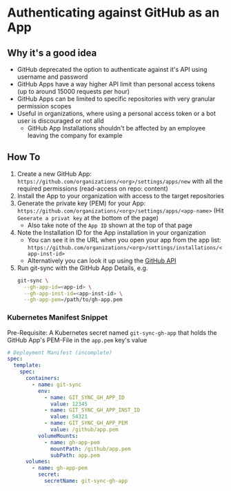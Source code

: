 # Authenticating against GitHub as an App

## Why it's a good idea

- GitHub deprecated the option to authenticate against it's API using username and password
- GitHub Apps have a way higher API limit than personal access tokens (up to around 15000 requests per hour)
- GitHub Apps can be limited to specific repositories with very granular permission scopes
- Useful in organizations, where using a personal access token or a bot user is discouraged or not alld
    - GitHub App Installations shouldn't be affected by an employee leaving the company for example
    
## How To

1. Create a new GitHub App: `https://github.com/organizations/<org>/settings/apps/new` with all the required permissions (read-access on repo: content)
2. Install the App to your organization with access to the target repositories
3. Generate the private key (PEM) for your App: `https://github.com/organizations/<org>/settings/apps/<app-name>` (Hit `Generate a privat key` at the bottom of the page)
    - Also take note of the `App ID` shown at the top of that page
4. Note the Installation ID for the App installation in your organization
    - You can see it in the URL when you open your app from the app list: `https://github.com/organizations/<org>/settings/installations/<app-inst-id>`
    - Alternatively you can look it up using the [GitHub API](https://docs.github.com/en/rest/reference/apps#list-installations-for-the-authenticated-app)
5. Run git-sync with the GitHub App Details, e.g. 
    ```bash
    git-sync \
      --gh-app-id=<app-id> \
      --gh-app-inst-id=<app-inst-id> \
      --gh-app-pem=/path/to/gh-app.pem
    ```

### Kubernetes Manifest Snippet

Pre-Requisite: A Kubernetes secret named `git-sync-gh-app` that holds the GitHub App's PEM-File in the `app.pem` key's value

```yaml
# Deployment Manifest (incomplete)
spec:
  template:
    spec:
      containers:
        - name: git-sync
          env:
            - name: GIT_SYNC_GH_APP_ID
              value: 12345
            - name: GIT_SYNC_GH_APP_INST_ID
              value: 54321
            - name: GIT_SYNC_GH_APP_PEM
              value: /github/app.pem
          volumeMounts:
            - name: gh-app-pem
              mountPath: /github/app.pem
              subPath: app.pem
      volumes:
        - name: gh-app-pem
          secret:
            secretName: git-sync-gh-app
```